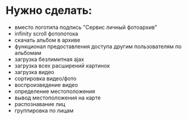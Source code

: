 # Нужно сделать:

- вместо логотипа подпись "Сервис личный фотоархив"
- infinity scroll фотопотока
- скачать альбом в архиве
- функционал предоставления доступа другим пользователям по альбомам
- загрузка безлимитная ajax
- загрузка всех расширений картинок
- загрузка видео
- сортировка видео/фото
- воспроизведение видео
- определение местоположения
- вывод местоположения на карте
- распознавание лиц
- группировка по лицам